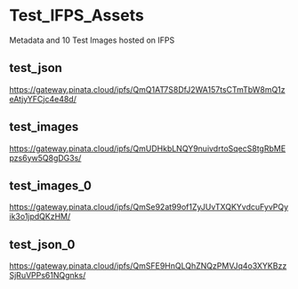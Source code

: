 # Test_IFPS_Assets
Metadata and 10 Test Images hosted on IFPS

## test_json
https://gateway.pinata.cloud/ipfs/QmQ1AT7S8DfJ2WA157tsCTmTbW8mQ1zeAtjyYFCjc4e48d/

## test_images
https://gateway.pinata.cloud/ipfs/QmUDHkbLNQY9nuivdrtoSqecS8tgRbMEpzs6yw5Q8gDG3s/

## test_images_0
https://gateway.pinata.cloud/ipfs/QmSe92at99of1ZyJUvTXQKYvdcuFyvPQyik3o1jpdQKzHM/

## test_json_0
https://gateway.pinata.cloud/ipfs/QmSFE9HnQLQhZNQzPMVJq4o3XYKBzzSjRuVPPs61NQgnks/
